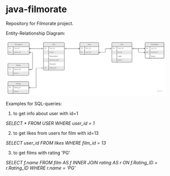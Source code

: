 # java-filmorate
Repository for Filmorate project.

Entity-Relationship Diagram:

![ERD of Filmorate](https://github.com/zykininho/java-filmorate/blob/main/Filmorate%20ERD%20v.2.jpg)

Examples for SQL-queries:

1. to get info about user with id=1

  *SELECT *
  FROM USER
  WHERE user_id = 1*
  
2. to get likes from users for film with id=13

  *SELECT user_id
  FROM likes
  WHERE film_id = 13*
  
3. to get films with rating 'PG'

  *SELECT f.name
  FROM film AS f
  INNER JOIN rating AS r ON f.Rating_ID = r.Rating_ID
  WHERE r.name = 'PG'*
